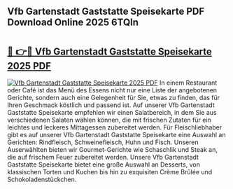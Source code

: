 ## Vfb Gartenstadt Gaststatte Speisekarte PDF Download Online 2025 6TQln

# <h2><a href="http://gc91wo.nevu.top/?p=Vfb+Gartenstadt+Gaststatte+Speisekarte">🔗 👉🔴 Vfb Gartenstadt Gaststatte Speisekarte 2025 PDF</a></h2>

[![Vfb Gartenstadt Gaststatte Speisekarte 2025 PDF](https://i.imgur.com/dBaPXMq.png)](http://gc91wo.nevu.top/?p=Vfb+Gartenstadt+Gaststatte+Speisekarte)
In einem Restaurant oder Café ist das Menü des Essens nicht nur eine Liste der angebotenen Gerichte, sondern auch eine Gelegenheit für Sie, etwas zu finden, das für Ihren Geschmack köstlich und passend ist. Auf unserer Vfb Gartenstadt Gaststatte Speisekarte empfehlen wir einen Salatbereich, in dem Sie aus verschiedenen Salaten wählen können, die mit frischen Zutaten für ein leichtes und leckeres Mittagessen zubereitet werden. Für Fleischliebhaber gibt es auf unserer Vfb Gartenstadt Gaststatte Speisekarte eine Auswahl an Gerichten: Rindfleisch, Schweinefleisch, Huhn und Fisch. Unseren Auserwählten bieten wir Gourmet-Gerichte wie Schaschlik und Steak an, die auf frischem Feuer zubereitet werden. Unsere Vfb Gartenstadt Gaststatte Speisekarte bietet eine große Auswahl an Desserts, von klassischen Torten und Kuchen bis hin zu exquisiten Crème Brûlée und Schokoladenstückchen.
